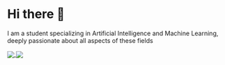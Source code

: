 # Hi there 👋
I am a student specializing in Artificial Intelligence and Machine Learning, deeply passionate about all aspects of these fields

<a href="https://github.com/anuraghazra/github-readme-stats">
  <img align="center" src="https://github-readme-stats.vercel.app/api?username=carmgug&show_icons=true&include_all_commits=true&theme=vision-friendly-dark&amp;" style="max-width: 100%;" />
</a>


<a href="https://github.com/anuraghazra/github-readme-stats">
  <img align="center" src="https://github-readme-stats.vercel.app/api/top-langs/?username=carmgug&layout=compact&theme=vision-friendly-dark&amp;" style="max-width: 100%;"  />
</a>


